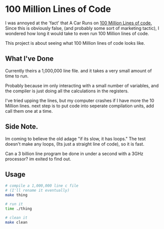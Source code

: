 # 100 Million Lines of Code

I was annoyed at the 'fact' that A Car Runs on [100 Million Lines of code.](https://medium.com/next-level-german-engineering/porsche-future-of-code-526eb3de3bbe)
Since this is obviously false, (and probably some sort of marketing tactic), I wondered how long it would take to even run 100 Million lines of code.

This project is about seeing what 100 Million lines of code looks like.

## What I've Done

Currently theirs a 1,000,000 line file. and it takes a very small amount of time to run.

Probably because im only interacting with a small number of variables, and the compiler is just doing all the calculations in the registers.

I've tried upping the lines, but my computer crashes if I have more the 10 Million lines. next step is to put code into seperate compilation units, add call them one at a time.

## Side Note.

Im coming to believe the old adage "if its slow, it has loops." The test doesn't make any loops, (Its just a straight line of code), so it is fast.

Can a 3 billion line program be done in under a second with a 3GHz processor? im exited to find out.

## Usage
```sh
# compile a 1,000,000 line c file
# (I'll rename it eventually)
make thing

# run it
time ./thing

# clean it
make clean
```

